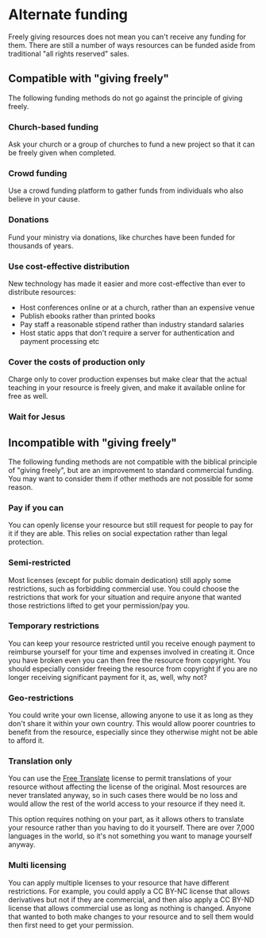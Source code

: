 
<script lang='ts' setup>

import BibleQuote from '@/_comp/BibleQuote.vue'

const passage_rev22_12 = {
    net: "“Look! I am coming soon, and my reward is with me to pay each one according to what he has done!”",
    esv: "“Behold, I am coming soon, bringing my recompense with me, to repay each one for what he has done.”",
    niv: "“Look, I am coming soon! My reward is with me, and I will give to each person according to what they have done.”",
    csb: "“Look, I am coming soon, and my reward is with me to repay each person according to his work.”",
}

</script>


# Alternate funding
Freely giving resources does not mean you can't receive any funding for them. There are still a number of ways resources can be funded aside from traditional "all rights reserved" sales.

## Compatible with "giving freely"
The following funding methods do not go against the principle of giving freely.

### Church-based funding
Ask your church or a group of churches to fund a new project so that it can be freely given when completed.

### Crowd funding
Use a crowd funding platform to gather funds from individuals who also believe in your cause.

### Donations
Fund your ministry via donations, like churches have been funded for thousands of years.

### Use cost-effective distribution
New technology has made it easier and more cost-effective than ever to distribute resources:

 * Host conferences online or at a church, rather than an expensive venue
 * Publish ebooks rather than printed books
 * Pay staff a reasonable stipend rather than industry standard salaries
 * Host static apps that don't require a server for authentication and payment processing etc

### Cover the costs of production only
Charge only to cover production expenses but make clear that the actual teaching in your resource is freely given, and make it available online for free as well.

### Wait for Jesus
<BibleQuote passage='Rev 22:12' :options='passage_rev22_12'></BibleQuote>



## Incompatible with "giving freely"
The following funding methods are not compatible with the biblical principle of "giving freely", but are an improvement to standard commercial funding. You may want to consider them if other methods are not possible for some reason.

### Pay if you can
You can openly license your resource but still request for people to pay for it if they are able. This relies on social expectation rather than legal protection.

### Semi-restricted
Most licenses (except for public domain dedication) still apply some restrictions, such as forbidding commercial use. You could choose the restrictions that work for your situation and require anyone that wanted those restrictions lifted to get your permission/pay you.

### Temporary restrictions
You can keep your resource restricted until you receive enough payment to reimburse yourself for your time and expenses involved in creating it. Once you have broken even you can then free the resource from copyright. You should especially consider freeing the resource from copyright if you are no longer receiving significant payment for it, as, well, why not?

### Geo-restrictions
You could write your own license, allowing anyone to use it as long as they don't share it within your own country. This would allow poorer countries to benefit from the resource, especially since they otherwise might not be able to afford it.

### Translation only
You can use the [Free Translate](/licenses/uw-ft/) license to permit translations of your resource without affecting the license of the original. Most resources are never translated anyway, so in such cases there would be no loss and would allow the rest of the world access to your resource if they need it.

This option requires nothing on your part, as it allows others to translate your resource rather than you having to do it yourself. There are over 7,000 languages in the world, so it's not something you want to manage yourself anyway.

### Multi licensing
You can apply multiple licenses to your resource that have different restrictions. For example, you could apply a CC BY-NC license that allows derivatives but not if they are commercial, and then also apply a CC BY-ND license that allows commercial use as long as nothing is changed. Anyone that wanted to both make changes to your resource and to sell them would then first need to get your permission.
